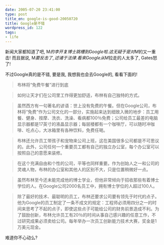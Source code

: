 ```yaml
---
date: 2005-07-20 23:41:00
type: post
title_en: google-is-good-20050720
title: Google是不错
wordpress_id: 122
tags:
- life
---
```


新闻大家都知道了吧, M$的李开复博士跳槽到Google啦. 这无疑于是对M$的又一重击! 而且据说, M$要反击了, 述诸于法律. 看来Google从M$拉走的人太多了, Gates怒了!  
  
不过Google真的是不错, 要是我, 我想我也会去Google的, 看看下面的!  
  
>布林将“免费午餐”进行到底  
  
>如何让天才们在公司里工作得更加舒适，布林有自己独特的方式。  
  
>虽然西方有一句著名的谚语：世上没有免费的午餐。但在Google公司，布林将“免费”作为公司文化的一部分，实施起来达到细致入微的地步：员工用餐、健身、按摩、洗衣、洗澡、看病都100％免费；公司给员工最差的电脑显示器都是17英寸的液晶显示器；每层楼都有一个咖啡厅，可以随时冲咖啡、吃点心，大冰箱里有各种饮料，免费任喝。  
  
>布林还允许员工带孩子和宠物来公司上班，这在美国很多公司都是不可思议的。此外，公司任何一个重要员工都有自己的独立办公室，每个办公室可以按照自己的意愿来装修。  
  
>在这个充满自由和个性的公司，平等也同样重要。作为创始人之一和公司的灵魂人物，布林的办公室和其他人的区别不大，只是位置稍微好一点。  
  
>虽然布林至今还未能完成他的博士学业，但他非常倾向于招收那些有着博士学位的人。在Google公司2000名员工中，拥有博士学位的人超过100人。  
  
>除了最好的技术、最聪明的员工，布林还要求公司要有领先于时代的点子。他为Google的员工制定了一条不成文的规定：工程师必须用四分之一的时间来思考了不起的点子，即使这些点子可能给公司的财务前景造成不利。为了鼓励创新，布林允许员工有20％的时间从事自己感兴趣的任意工作，不过研究成果必须卖给公司。每年举办一次员工创新能力技术大赛，奖金是1万美元现金。  
  
难道你不心动么?

